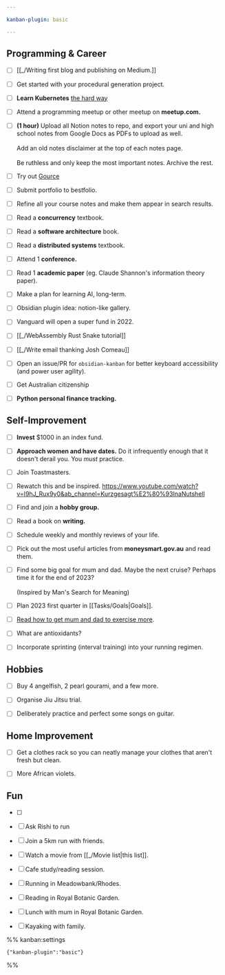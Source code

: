 ```yaml
---

kanban-plugin: basic

---
```


## Programming & Career

- [ ] [[_/Writing first blog  and publishing on Medium.]]
- [ ] Get started with your procedural generation project.
- [ ] **Learn Kubernetes** [the hard way](https://github.com/kelseyhightower/kubernetes-the-hard-way)
- [ ] Attend a programming meetup or other meetup on **meetup.com.**
- [ ] **(1 hour)** Upload all Notion notes to repo, and export your uni and high school notes from Google Docs as PDFs to upload as well.<br><br>Add an old notes disclaimer at the top of each notes page.<br><br>Be ruthless and only keep the most important notes. Archive the rest.
- [ ] Try out [Gource](https://www.youtube.com/watch?v=DDhPBtzRuLY&ab_channel=MikeM%C3%B8llerNielsen)
- [ ] Submit portfolio to bestfolio.
- [ ] Refine all your course notes and make them appear in search results.
- [ ] Read a **concurrency** textbook.
- [ ] Read a **software architecture** book.
- [ ] Read a **distributed systems** textbook.
- [ ] Attend 1 **conference.**
- [ ] Read 1 **academic paper** (eg. Claude Shannon's information theory paper).
- [ ] Make a plan for learning AI, long-term.
- [ ] Obsidian plugin idea: notion-like gallery.
- [ ] Vanguard will open a super fund in 2022.
- [ ] [[_/WebAssembly Rust Snake tutorial]]
- [ ] [[_/Write email thanking Josh Comeau]]
- [ ] Open an issue/PR for `obsidian-kanban` for better keyboard accessibility (and power user agility).
- [ ] Get Australian citizenship
- [ ] **Python personal finance tracking.**


## Self-Improvement

- [ ] **Invest** $1000 in an index fund.
- [ ] **Approach women and have dates.** Do it infrequently enough that it doesn't derail you. You *must* practice.
- [ ] Join Toastmasters.
- [ ] Rewatch this and be inspired. https://www.youtube.com/watch?v=I9hJ_Rux9y0&ab_channel=Kurzgesagt%E2%80%93InaNutshell
- [ ] Find and join a **hobby group.**
- [ ] Read a book on **writing.**
- [ ] Schedule weekly and monthly reviews of your life.
- [ ] Pick out the most useful articles from **moneysmart.gov.au** and read them.
- [ ] Find some big goal for mum and dad. Maybe the next cruise? Perhaps time it for the end of 2023?<br><br>(Inspired by Man's Search for Meaning)
- [ ] Plan 2023 first quarter in [[Tasks/Goals|Goals]].
- [ ] [Read how to get mum and dad to exercise more](https://www.google.com/search?q=how+to+get+parents+to+exercise&rlz=1C1CHBF_en-GBAU1004AU1004&oq=how+to+get+parents+to+exercise&aqs=chrome..69i57.3576j0j7&sourceid=chrome&ie=UTF-8).
- [ ] What are antioxidants?
- [ ] Incorporate sprinting (interval training) into your running regimen.


## Hobbies

- [ ] Buy 4 angelfish, 2 pearl gourami, and a few more.
- [ ] Organise Jiu Jitsu trial.
- [ ] Deliberately practice and perfect some songs on guitar.


## Home Improvement

- [ ] Get a clothes rack so you can neatly manage your clothes that aren't fresh but clean.
- [ ] More African violets.


## Fun

- [ ] 
- [ ] Ask Rishi to run
- [ ] Join a 5km run with friends.
- [ ] Watch a movie from [[_/Movie list|this list]].
- [ ] Cafe study/reading session.
- [ ] Running in Meadowbank/Rhodes.
- [ ] Reading in Royal Botanic Garden.
- [ ] Lunch with mum in Royal Botanic Garden.
- [ ] Kayaking with family.




%% kanban:settings
```
{"kanban-plugin":"basic"}
```
%%